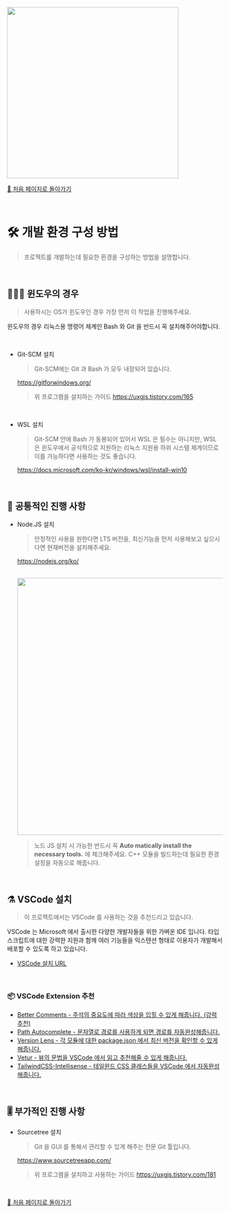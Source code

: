 <img src="https://i.imgur.com/R2wksCG.png" width="400"/>



[🧲 처음 페이지로 돌아가기](https://github.com/AhaOfficial/nuxt-template)

<br/>

# 🛠  개발 환경 구성 방법

> 프로젝트를 개발하는데 필요한 환경을 구성하는 방법을 설명합니다.

<br/>

## 👩🏻‍💻 윈도우의 경우

> 사용하시는 OS가 윈도우인 경우 가장 먼저 이 작업을 진행해주세요.

윈도우의 경우 리눅스용 명령어 체계인 Bash 와 Git 을 반드시 꼭 설치해주어야합니다.

<br/>

- Git-SCM 설치

  > Git-SCM에는 Git 과 Bash 가 모두 내장되어 있습니다.

  https://gitforwindows.org/

  >  위 프로그램을 설치하는 가이드 https://uxgjs.tistory.com/165

<br/>

- WSL 설치

  > Git-SCM 안에 Bash 가 동봉되어 있어서 WSL 은 필수는 아니지만, WSL 은 윈도우에서 공식적으로 지원하는 리눅스 지원용 하위 시스템 체계이므로 이를 가능하다면 사용하는 것도 좋습니다.

  https://docs.microsoft.com/ko-kr/windows/wsl/install-win10

<br/>

## 🔮 공통적인 진행 사항

- Node.JS 설치

  > 안정적인 사용을 원한다면 LTS 버전을, 최신기능을 먼저 사용해보고 싶으시다면 현재버전을 설치해주세요.

  https://nodejs.org/ko/

  <br/>

  <img src="https://user-images.githubusercontent.com/1271146/47272399-00738880-d57d-11e8-9de6-0a6b86df7dac.png" width="600"/>

  <br/>

  > 노드 JS 설치 시 가능한 반드시 꼭 **Auto matically install the necessary tools.** 에 체크해주세요. C++ 모듈을 빌드하는데 필요한 환경설정을 자동으로 해줍니다.

<br/>

## ⚗️ VSCode 설치

> 이 프로젝트에서는 VSCode 를 사용하는 것을 추천드리고 있습니다.

VSCode 는 Microsoft 에서 출시한 다양한 개발자들을 위한 가벼운 IDE 입니다. 타입스크립트에 대한 강력한 지원과 함께 여러 기능들을 익스텐션 형태로 이용자가 개발해서 배포할 수 있도록 하고 있습니다.

- [VSCode 설치 URL](https://code.visualstudio.com/)

<br/>

### 📦 VSCode Extension 추천

- [Better Comments - 주석의 중요도에 따라 색상을 입힐 수 있게 해줍니다. (강력 추천)](https://marketplace.visualstudio.com/items?itemName=aaron-bond.better-comments)
- [Path Autocomplete - 문자열로 경로를 사용하게 되면 경로를 자동완성해줍니다.](https://marketplace.visualstudio.com/items?itemName=ionutvmi.path-autocomplete)
- [Version Lens - 각 모듈에 대한 package.json 에서 최신 버전을 확인할 수 있게 해줍니다.](https://marketplace.visualstudio.com/items?itemName=pflannery.vscode-versionlens)
- [Vetur - 뷰의 문법을 VSCode 에서 읽고 추천해줄 수 있게 해줍니다.](https://github.com/vuejs/vetur)
- [TailwindCSS-Intellisense - 테일윈드 CSS 클래스들을 VSCode 에서 자동완성해줍니다.](https://github.com/tailwindlabs/tailwindcss-intellisense)

<br/>

## 🎚 부가적인 진행 사항

- Sourcetree 설치

  > Git 을 GUI 를 통해서 관리할 수 있게 해주는 전문 Git 툴입니다.

  https://www.sourcetreeapp.com/

  > 위 프로그램을 설치하고 사용하는 가이드 https://uxgjs.tistory.com/181

<br/>

[🧲 처음 페이지로 돌아가기](https://github.com/AhaOfficial/nuxt-template)

